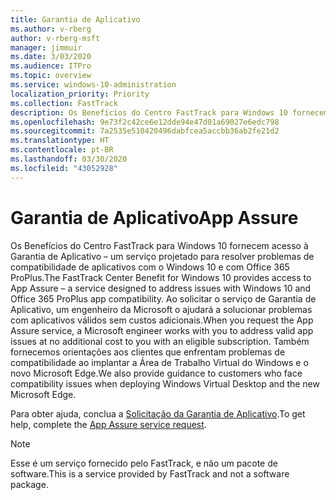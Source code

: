 ```yaml
---
title: Garantia de Aplicativo
ms.author: v-rberg
author: v-rberg-msft
manager: jimmuir
ms.date: 3/03/2020
ms.audience: ITPro
ms.topic: overview
ms.service: windows-10-administration
localization_priority: Priority
ms.collection: FastTrack
description: Os Benefícios do Centro FastTrack para Windows 10 fornecem acesso à Garantia de Aplicativo – um serviço projetado para resolver problemas de compatibilidade de aplicativos com o Windows 10 e com Office 365 ProPlus.
ms.openlocfilehash: 9e73f2c42ce6e12dde94e47d01a69027e6edc798
ms.sourcegitcommit: 7a2535e510420496dabfcea5accbb36ab2fe21d2
ms.translationtype: HT
ms.contentlocale: pt-BR
ms.lasthandoff: 03/30/2020
ms.locfileid: "43052928"
---
```

# <a name="app-assure"></a><span data-ttu-id="10bd8-103">Garantia de Aplicativo</span><span class="sxs-lookup"><span data-stu-id="10bd8-103">App Assure</span></span>

<span data-ttu-id="10bd8-104">Os Benefícios do Centro FastTrack para Windows 10 fornecem acesso à Garantia de Aplicativo – um serviço projetado para resolver problemas de compatibilidade de aplicativos com o Windows 10 e com Office 365 ProPlus.</span><span class="sxs-lookup"><span data-stu-id="10bd8-104">The FastTrack Center Benefit for Windows 10 provides access to App Assure – a service designed to address issues with Windows 10 and Office 365 ProPlus app compatibility.</span></span> <span data-ttu-id="10bd8-105">Ao solicitar o serviço de Garantia de Aplicativo, um engenheiro da Microsoft o ajudará a solucionar problemas com aplicativos válidos sem custos adicionais.</span><span class="sxs-lookup"><span data-stu-id="10bd8-105">When you request the App Assure service, a Microsoft engineer works with you to address valid app issues at no additional cost to you with an eligible subscription.</span></span> <span data-ttu-id="10bd8-106">Também fornecemos orientações aos clientes que enfrentam problemas de compatibilidade ao implantar a Área de Trabalho Virtual do Windows e o novo Microsoft Edge.</span><span class="sxs-lookup"><span data-stu-id="10bd8-106">We also provide guidance to customers who face compatibility issues when deploying Windows Virtual Desktop and the new Microsoft Edge.</span></span> 

<span data-ttu-id="10bd8-107">Para obter ajuda, conclua a [Solicitação da Garantia de Aplicativo](https://go.microsoft.com/fwlink/?linkid=2022721).</span><span class="sxs-lookup"><span data-stu-id="10bd8-107">To get help, complete the [App Assure service request](https://go.microsoft.com/fwlink/?linkid=2022721).</span></span>

  > [!NOTE]
> <span data-ttu-id="10bd8-108">Esse é um serviço fornecido pelo FastTrack, e não um pacote de software.</span><span class="sxs-lookup"><span data-stu-id="10bd8-108">This is a service provided by FastTrack and not a software package.</span></span>
